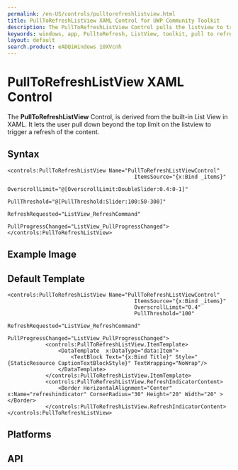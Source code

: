 ```yaml
---
permalink: /en-US/controls/pulltorefreshlistview.html
title: PullToRefreshListView XAML Control for UWP Community Toolkit
description: The PullToRefreshListView Control pulls the listview to trigger a content refresh
keywords: windows, app, PulltoRefresh, ListView, toolkit, pull to refresh, XAML, UWP 
layout: default
search.product: eADQiWindows 10XVcnh
---
```


# PullToRefreshListView XAML Control
The **PullToRefreshListView** Control, is derived from the built-in List View in XAML. It lets the user pull down beyond the top limit on the listview to trigger a refresh of the content.

## Syntax
```xaml
<controls:PullToRefreshListView Name="PullToRefreshListViewControl"
                                        ItemsSource="{x:Bind _items}"
                                        OverscrollLimit="@[OverscrollLimit:DoubleSlider:0.4:0-1]"
                                        PullThreshold="@[PullThreshold:Slider:100:50-300]"
                                        RefreshRequested="ListView_RefreshCommand"
                                        PullProgressChanged="ListView_PullProgressChanged">
</controls:PullToRefreshListView>
```

## Example Image


## Default Template
```xaml
<controls:PullToRefreshListView Name="PullToRefreshListViewControl"
                                        ItemsSource="{x:Bind _items}"
                                        OverscrollLimit="0.4"
                                        PullThreshold="100"
                                        RefreshRequested="ListView_RefreshCommand"
                                        PullProgressChanged="ListView_PullProgressChanged">
            <controls:PullToRefreshListView.ItemTemplate>
                <DataTemplate  x:DataType="data:Item">
                    <TextBlock Text="{x:Bind Title}" Style="{StaticResource CaptionTextBlockStyle}" TextWrapping="NoWrap"/>
                </DataTemplate>
            </controls:PullToRefreshListView.ItemTemplate>
            <controls:PullToRefreshListView.RefreshIndicatorContent>
                <Border HorizontalAlignment="Center" x:Name="refreshindicator" CornerRadius="30" Height="20" Width="20" ></Border>
            </controls:PullToRefreshListView.RefreshIndicatorContent>
</controls:PullToRefreshListView>
```

## Platforms

## API 

